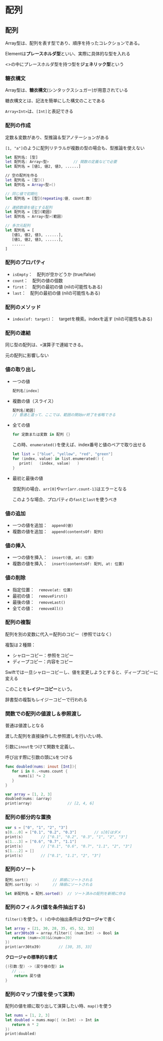 # 配列



## 配列

Array<Element>型は、配列を表す型であり、順序を持ったコレクションである。

Elementは**プレースホルダ型**といい、実際に具体的な型を入れる

<>の中にプレースホルダ型を持つ型を**ジェネリック型**という



### 糖衣構文

Array<Element>型は、**糖衣構文**(シンタックスシュガー)が用意されている

糖衣構文とは、記法を簡単にした構文のことである

`Array<Int>`は、`[Int]`と表記できる



### 配列の作成

定数＆変数があり、型推論＆型アノテーションがある

`[1, "a"]`のように配列リテラルが複数の型の場合も、型推論を使えない

```swift
let 配列名: [型]
let 配列名: Array<型>			// 関数の定義などで必要
let 配列名 = [値1, 値2, 値3, ......]

// 空の配列を作る
let 配列名 = [型]()
let 配列名 = Array<型>()

// 同じ値で初期化
let 配列名 = [型](repeating:値, count:数)

// 連続数値を値とする配列
let 配列名 = [型](範囲)
let 配列名 = Array<型>(範囲)

// 多次元配列
let 配列名 = [
   [値1, 値2, 値3, ......],
   [値1, 値2, 値3, ......],
   ......
]
```



### 配列のプロパティ

* `isEmpty`：　配列が空かどうか (true/false)
* `count`：　配列の値の個数
* `first`：　配列の最初の値 (nilの可能性もある)
* `last`：　配列の最初の値 (nilの可能性もある)



### 配列のメソッド

* `index(of: target)`：　targetを検索。indexを返す (nilの可能性もある)



### 配列の連結

同じ型の配列は、`+`演算子で連結できる。

元の配列に影響しない



### 値の取り出し

* 一つの値

  ```swift
  配列名[index]
  ```

* 複数の値（スライス）

  ```swift
  配列名[範囲]
  // 普通と違って、ここでは、範囲の開始or終了を省略できる
  ```

* 全ての値

  ```swift
  for 定数または変数 in 配列 {}
  ```

  この時、`enumerated()`を使えば、index番号と値のペアで取り出せる

  ```swift
  let list = ["blue", "yellow", "red", "green"]
  for (index, value) in list.enumerated() {
     print(   (index, value)   )
  }
  ```

* 最初と最後の値

  空配列の場合、`arr[0]`や`arr[arr.count-1]`はエラーとなる

  このような場合、プロパティの`fast`と`last`を使うべき



### 値の追加

* 一つの値を追加：　`append(値)`
* 複数の値を追加：　`append(contentsOf: 配列)`



### 値の挿入

* 一つの値を挿入：　`insert(値, at: 位置)`
* 複数の値を挿入：　`insert(contentsOf: 配列, at: 位置)`



### 値の削除

* 指定位置：　`remove(at: 位置)`
* 最初の値：　`removeFirst()`
* 最後の値：　`removeLast()`
* 全ての値：　`removeAll()`



### 配列の複製

配列を別の変数に代入＝配列のコピー（参照ではなく）

複製は２種類：

* シャローコピー：参照をコピー
* ディープコピー：内容をコピー

Swiftでは一旦シャローコピーし、値を変更しようとすると、ディープコピーに変える

このことを**レイジーコピー**という。

辞書型の複製もレイジーコピーで行われる



### 関数での配列の値渡し＆参照渡し

普通は値渡しとなる

渡した配列を直接操作した参照渡しを行いたい時、

引数に`inout`をつけて関数を定義し、

呼び出す際に引数の頭に`&`をつける

```swift
func doubled(nums: inout [Int]){
   for i in 0..<nums.count {
      nums[i] *= 2
   }
}

var array = [1, 2, 3]
doubled(nums: &array)
print(array)				// [2, 4, 6]
```



### 配列の部分的な置換

```swift
var s = ["0", "1", "2", "3"]
s[0...0] = ["0.1", "0.2", "0.3"]		// s[0]はダメ
print(s)		// ["0.1", "0.2", "0.3", "1", "2", "3"]
s[1...3] = ["0.6", "0.7", "1.1"]
print(s)		// ["0.1", "0.6", "0.7", "1.1", "2", "3"]
s[1...2] = []
print(s)		// ["0.1", "1.1", "2", "3"]
```



### 配列のソート

```swift
配列.sort()			// 昇順にソートされる
配列.sort(by: >)		// 降順にソートされる

let 新配列名 = 配列.sorted()	// ソート済みの配列を新規に作る
```



### 配列のフィルタ(値を条件抽出する)

`filter()`を使う。`( )`の中の抽出条件は**クロージャ**で書く

```swift
let array = [21, 30, 28, 35, 45, 52, 33]
let arr30to39 = array.filter({ (num:Int) -> Bool in
   return (num>=30)&&(num<=39)
})
print(arr30to39)		// [30, 35, 33]
```

**クロージャの標準的な書式**

```swift
{(引数:型) -> (戻り値の型) in
   // ...
 	return 戻り値
}
```



### 配列のマップ(値を使って演算)

配列の値を順に取り出して演算したい時、`map()`を使う

```swift
let nums = [1, 2, 3]
let doubled = nums.map({ (n:Int) -> Int in
   return n * 2
})
print(doubled)
```





























